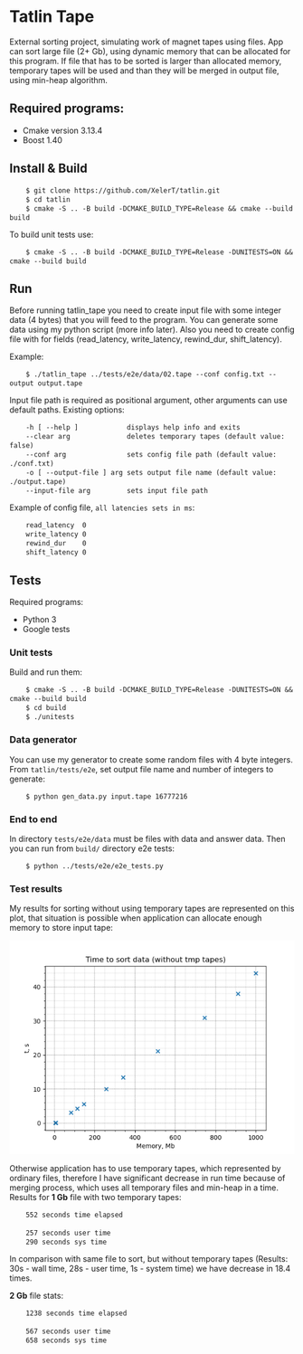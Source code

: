 # Tatlin Tape

External sorting project, simulating work of magnet tapes using files. App can sort large file (2+ Gb), using dynamic memory that can be allocated for this program. If file that has to be sorted is larger than allocated memory, temporary tapes will be used and than they will be merged in output file, using min-heap algorithm.

## Required programs:

- Cmake version  3.13.4
- Boost 1.40


## Install & Build

        $ git clone https://github.com/XelerT/tatlin.git
        $ cd tatlin
        $ cmake -S .. -B build -DCMAKE_BUILD_TYPE=Release && cmake --build build

To build unit tests use:

        $ cmake -S .. -B build -DCMAKE_BUILD_TYPE=Release -DUNITESTS=ON && cmake --build build

## Run

Before running tatlin_tape you need to create input file with some integer data (4 bytes) that you will feed to the program. You can generate some data using my python script (more info later). Also you need to create config file with for fields (read_latency, write_latency, rewind_dur, shift_latency).

Example:

        $ ./tatlin_tape ../tests/e2e/data/02.tape --conf config.txt --output output.tape

Input file path is required as positional argument, other arguments can use default paths. Existing options:

        -h [ --help ]            displays help info and exits
        --clear arg              deletes temporary tapes (default value: false)
        --conf arg               sets config file path (default value: ./conf.txt)
        -o [ --output-file ] arg sets output file name (default value: ./output.tape)
        --input-file arg         sets input file path

Example of config file, ```all latencies sets in ms```:

        read_latency  0
        write_latency 0
        rewind_dur    0
        shift_latency 0


## Tests
Required programs:

- Python 3
- Google tests

### Unit tests

Build and run them:

        $ cmake -S .. -B build -DCMAKE_BUILD_TYPE=Release -DUNITESTS=ON && cmake --build build
        $ cd build
        $ ./unitests


### Data generator

You can use my generator to create some random files with 4 byte integers. From ```tatlin/tests/e2e```, set output file name and number of integers to generate:

        $ python gen_data.py input.tape 16777216

### End to end

In directory ``tests/e2e/data`` must be files with data and answer data. Then you can run from ``build/`` directory e2e tests:

        $ python ../tests/e2e/e2e_tests.py

### Test results

My results for sorting without using temporary tapes are represented on this plot, that situation is possible when application can allocate enough memory to store input tape:

![plot](imgs/gr.png)

Otherwise application has to use temporary tapes, which represented by ordinary files, therefore I have significant decrease in run time because of merging process, which uses all temporary files and min-heap in a time. Results for **1 Gb** file with two temporary tapes:

        552 seconds time elapsed

        257 seconds user time
        290 seconds sys time

In comparison with same file to sort, but without temporary tapes (Results: 30s - wall time, 28s - user time, 1s - system time) we have decrease in 18.4 times.

**2 Gb** file stats:

        1238 seconds time elapsed

        567 seconds user time
        658 seconds sys time
